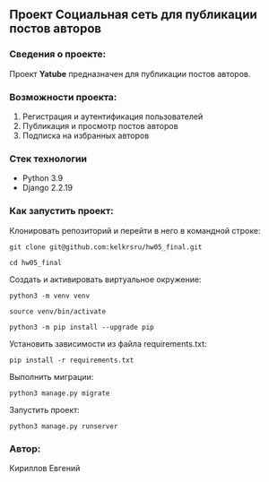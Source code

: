 ## Проект Cоциальная сеть для публикации постов авторов

### Сведения о проекте:

Проект **Yatube** предназначен для публикации постов авторов. 

### Возможности проекта:
1. Регистрация и аутентификация пользователей
2. Публикация и просмотр постов авторов
3. Подписка на избранных авторов

### Стек технологии 
- Python 3.9 
- Django 2.2.19

### Как запустить проект:

Клонировать репозиторий и перейти в него в командной строке:

```
git clone git@github.com:kelkrsru/hw05_final.git
```

```
cd hw05_final
```

Cоздать и активировать виртуальное окружение:

```
python3 -m venv venv
```

```
source venv/bin/activate
```

```
python3 -m pip install --upgrade pip
```

Установить зависимости из файла requirements.txt:

```
pip install -r requirements.txt
```

Выполнить миграции:

```
python3 manage.py migrate
```

Запустить проект:

```
python3 manage.py runserver
```

### Автор:
Кириллов Евгений